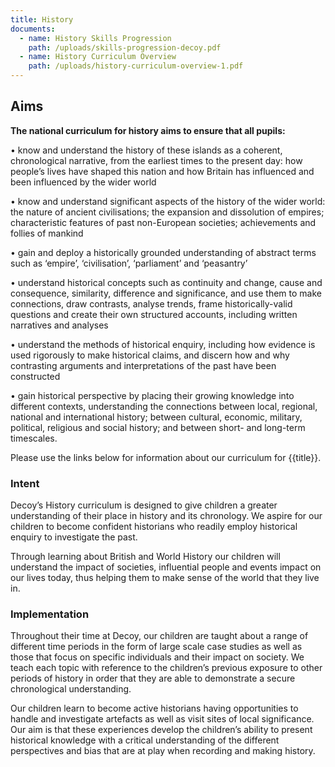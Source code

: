 ```yaml
---
title: History
documents:
  - name: History Skills Progression
    path: /uploads/skills-progression-decoy.pdf
  - name: History Curriculum Overview
    path: /uploads/history-curriculum-overview-1.pdf
---
```

## Aims

**The national curriculum for history aims to ensure that all pupils:** 

•	know and understand the history of these islands as a coherent, chronological narrative, from the earliest times to the present day: how people’s lives have shaped this nation and how Britain has influenced and been influenced by the wider world 

•	know and understand significant aspects of the history of the wider world: the nature of ancient civilisations; the expansion and dissolution of empires; characteristic features of past non-European societies; achievements and follies of mankind 

•	gain and deploy a historically grounded understanding of abstract terms such as ‘empire’, ‘civilisation’, ‘parliament’ and ‘peasantry’

•	 understand historical concepts such as continuity and change, cause and consequence, similarity, difference and significance, and use them to make connections, draw contrasts, analyse trends, frame historically-valid questions and create their own structured accounts, including written narratives and analyses 

•	understand the methods of historical enquiry, including how evidence is used rigorously to make historical claims, and discern how and why contrasting arguments and interpretations of the past have been constructed 

•	gain historical perspective by placing their growing knowledge into different contexts, understanding the connections between local, regional, national and international history; between cultural, economic, military, political, religious and social history; and between short- and long-term timescales.

Please use the links below for information about our curriculum for {{title}}.

### Intent

Decoy’s History curriculum is designed to give children a greater understanding of their place in history and its chronology. We aspire for our children to become confident historians who readily employ historical enquiry to investigate the past.

Through learning about British and World History our children will understand the impact of societies, influential people and events impact on our lives today, thus helping them to make sense of the world that they live in.

### Implementation

Throughout their time at Decoy, our children are taught about a range of different time periods in the form of large scale case studies as well as those that focus on specific individuals and their impact on society. We teach each topic with reference to the children’s previous exposure to other periods of history in order that they are able to demonstrate a secure chronological understanding.

Our children learn to become active historians having opportunities to handle and investigate artefacts as well as visit sites of local significance. Our aim is that these experiences develop the children’s ability to present historical knowledge with a critical understanding of the different perspectives and bias that are at play when recording and making history.